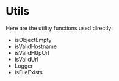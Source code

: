 # Utils

Here are the utility functions used directly:

- isObjectEmpty
- isValidHostname
- isValidHttpUrl
- isValidUrl
- Logger
- isFileExists
